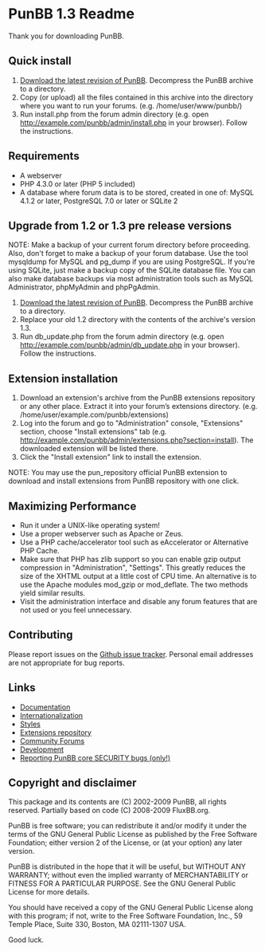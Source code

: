 # PunBB 1.3 Readme

Thank you for downloading PunBB.

## Quick install
 1. [Download the latest revision of PunBB](http://punbb.informer.com/downloads.php). Decompress the PunBB archive to a directory.
 2. Copy (or upload) all the files contained in this archive into the directory where you want to run your forums. (e.g. /home/user/www/punbb/)
 3. Run install.php from the forum admin directory (e.g. open http://example.com/punbb/admin/install.php in your browser). Follow the instructions.

## Requirements
 - A webserver
 - PHP 4.3.0 or later (PHP 5 included)
 - A database where forum data is to be stored, created in one of: MySQL 4.1.2 or later, PostgreSQL 7.0 or later or SQLite 2

## Upgrade from 1.2 or 1.3 pre release versions
NOTE: Make a backup of your current forum directory before proceeding. Also, don't forget to make a backup of your forum database. Use the tool mysqldump for MySQL and pg_dump if you are using PostgreSQL. If you're using SQLite, just make a backup copy of the SQLite database file. You can also make database backups via most administration tools such as MySQL Administrator, phpMyAdmin and phpPgAdmin.

 1. [Download the latest revision of PunBB](http://punbb.informer.com/downloads.php). Decompress the PunBB archive to a directory.
 2. Replace your old 1.2 directory with the contents of the archive's version 1.3.
 3. Run db_update.php from the forum admin directory (e.g. open http://example.com/punbb/admin/db_update.php in your browser). Follow the instructions.

## Extension installation
 1. Download an extension's archive from the PunBB extensions repository or any other place. Extract it into your forum’s extensions directory. (e.g. /home/user/example.com/punbb/extensions)
 2. Log into the forum and go to "Administration" console, "Extensions" section, choose "Install extensions" tab (e.g. http://example.com/punbb/admin/extensions.php?section=install). The downloaded extension will be listed there.
 3. Click the "Install extension" link to install the extension.

NOTE: You may use the pun_repository official PunBB extension to download and install extensions from PunBB repository with one click.

## Maximizing Performance
 - Run it under a UNIX-like operating system!
 - Use a proper webserver such as Apache or Zeus.
 - Use a PHP cache/accelerator tool such as eAccelerator or Alternative PHP Cache.
 - Make sure that PHP has zlib support so you can enable gzip output compression in "Administration", "Settings". This greatly reduces the size of the XHTML output at a little cost of CPU time. An alternative is to use the Apache modules mod_gzip or mod_deflate. The two methods yield similar results.
 - Visit the administration interface and disable any forum features that are not used or you feel unnecessary.

## Contributing

Please report issues on the [Github issue tracker](https://github.com/punbb/punbb/issues).
Personal email addresses are not appropriate for bug reports.

## Links
 - [Documentation](http://punbb.informer.com/wiki/)
 - [Internationalization](http://punbb.informer.com/wiki/punbb13/language_packs)
 - [Styles](http://punbb.informer.com/wiki/punbb13/syles)
 - [Extensions repository](http://punbb.informer.com/extensions/)
 - [Community Forums](http://punbb.informer.com/forums/)
 - [Development](https://github.com/punbb/punbb/)
 - [Reporting PunBB core SECURITY bugs (only!)](http://punbb.informer.com/bugreport.php)

## Copyright and disclaimer
This package and its contents are (C) 2002-2009 PunBB, all rights reserved.
Partially based on code (C) 2008-2009 FluxBB.org.

PunBB is free software; you can redistribute it and/or modify it under the terms of the GNU General Public License as published by the Free Software Foundation; either version 2 of the License, or (at your option) any later version.

PunBB is distributed in the hope that it will be useful, but WITHOUT ANY WARRANTY; without even the implied warranty of MERCHANTABILITY or FITNESS FOR A PARTICULAR PURPOSE. See the GNU General Public License for more details.

You should have received a copy of the GNU General Public License along with this program; if not, write to the Free Software Foundation, Inc., 59 Temple Place, Suite 330, Boston, MA 02111-1307 USA.

Good luck.
